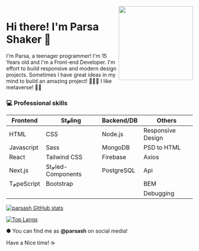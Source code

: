 <img align='right' src="https://c.tenor.com/y2JXkY1pXkwAAAAS/cat-computer.gif" width="200">

# Hi there! I'm Parsa Shaker 👋

I'm Parsa, a teenager programmer!
I'm 15 Years old and I'm a Front-end Developer. I'm effort to build responsive and modern design projects. Sometimes I have great ideas in my mind to build an amazing project! 👨🏻‍💻
I like metaverse! 🚀🚀

### 💻 Professional skills

| Frontend       | St𝓎ling     | Backend/DB | Others |
| ------------- |-----------|-----|-----|
| HTML        | CSS | Node.js | Responsive Design |
| Javascript  | Sass |   MongoDB | PSD to HTML |
| React       | Tailwind CSS | Firebase | Axios |
| Next.js        | St𝓎led-Components | PostgreSQL | Api |
| T𝓎peScript  | Bootstrap |   | BEM |
| | | |  Debugging |

[![parsash GitHub stats](https://github-readme-stats.vercel.app/api?username=CoRRecTcoDe2020&theme=radical&show_icons=true)](https://github.com/wongprom/github-readme-stats)

[![Top Langs](https://github-readme-stats.vercel.app/api/top-langs/?username=CoRRecTcoDe2020&layout=compact&theme=radical&langs_count=8)](https://github.com/wongprom/github-readme-stats)

● You can find me as <strong>@parsash</strong> on social media!

Have a Nice time! ☕

